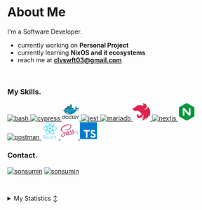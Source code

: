# About Me

I'm a Software Developer.

- currently working on **Personal Project**
- currently learning **NixOS and it ecosystems**
- reach me at **clvswft03@gmail.com**

&nbsp;

<h3 align="left">My Skills.</h3>
<p align="left"> <a href="https://www.gnu.org/software/bash/" target="_blank" rel="noreferrer"> <img src="https://www.vectorlogo.zone/logos/gnu_bash/gnu_bash-icon.svg" alt="bash" width="40" height="40"/> </a> <a href="https://www.cypress.io" target="_blank" rel="noreferrer"> <img src="https://raw.githubusercontent.com/simple-icons/simple-icons/6e46ec1fc23b60c8fd0d2f2ff46db82e16dbd75f/icons/cypress.svg" alt="cypress" width="40" height="40"/> </a> <a href="https://www.docker.com/" target="_blank" rel="noreferrer"> <img src="https://raw.githubusercontent.com/devicons/devicon/master/icons/docker/docker-original-wordmark.svg" alt="docker" width="40" height="40"/> </a> <a href="https://jestjs.io" target="_blank" rel="noreferrer"> <img src="https://www.vectorlogo.zone/logos/jestjsio/jestjsio-icon.svg" alt="jest" width="40" height="40"/> </a> <a href="https://mariadb.org/" target="_blank" rel="noreferrer"> <img src="https://www.vectorlogo.zone/logos/mariadb/mariadb-icon.svg" alt="mariadb" width="40" height="40"/> </a> <a href="https://nestjs.com/" target="_blank" rel="noreferrer"> <img src="https://raw.githubusercontent.com/devicons/devicon/master/icons/nestjs/nestjs-plain.svg" alt="nestjs" width="40" height="40"/> </a> <a href="https://nextjs.org/" target="_blank" rel="noreferrer"> <img src="https://cdn.worldvectorlogo.com/logos/nextjs-2.svg" alt="nextjs" width="40" height="40"/> </a> <a href="https://www.nginx.com" target="_blank" rel="noreferrer"> <img src="https://raw.githubusercontent.com/devicons/devicon/master/icons/nginx/nginx-original.svg" alt="nginx" width="40" height="40"/> </a> <a href="https://postman.com" target="_blank" rel="noreferrer"> <img src="https://www.vectorlogo.zone/logos/getpostman/getpostman-icon.svg" alt="postman" width="40" height="40"/> </a> <a href="https://reactjs.org/" target="_blank" rel="noreferrer"> <img src="https://raw.githubusercontent.com/devicons/devicon/master/icons/react/react-original-wordmark.svg" alt="react" width="40" height="40"/> </a> <a href="https://sass-lang.com" target="_blank" rel="noreferrer"> <img src="https://raw.githubusercontent.com/devicons/devicon/master/icons/sass/sass-original.svg" alt="sass" width="40" height="40"/> </a> <a href="https://www.typescriptlang.org/" target="_blank" rel="noreferrer"> <img src="https://raw.githubusercontent.com/devicons/devicon/master/icons/typescript/typescript-original.svg" alt="typescript" width="40" height="40"/> </a> </p>

<h3 align="left">Contact.</h3>
<p align="left"> <a href="https://linkedin.com/in/sonsumin" target="blank"><img align="center" src="https://raw.githubusercontent.com/rahuldkjain/github-profile-readme-generator/master/src/images/icons/Social/github.svg" alt="sonsumin" height="30" width="40" /></a> <a href="https://linkedin.com/in/sonsumin" target="blank"><img align="center" src="https://raw.githubusercontent.com/rahuldkjain/github-profile-readme-generator/master/src/images/icons/Social/linked-in-alt.svg" alt="sonsumin" height="30" width="40" /></a>
</p>

&nbsp;

<details>
 <summary>My Statistics ↕️</summary>

<!--START_SECTION:waka-->
![Code Time](http://img.shields.io/badge/Code%20Time-2%2C018%20hrs%2018%20mins-blue)

![Profile Views](http://img.shields.io/badge/Profile%20Views-0-blue)

**🐱 My GitHub Data** 

> 📦 12.9 MB Used in GitHub's Storage 
 > 
> 🏆 556 Contributions in the Year 2024
 > 
> 💼 Opted to Hire
 > 
> 📜 582 Public Repositories 
 > 
> 🔑 160 Private Repositories 
 > 
**I'm a Night 🦉** 

```text
🌞 Morning                3568 commits        ██░░░░░░░░░░░░░░░░░░░░░░░   07.41 % 
🌆 Daytime                17125 commits       █████████░░░░░░░░░░░░░░░░   35.55 % 
🌃 Evening                18006 commits       █████████░░░░░░░░░░░░░░░░   37.38 % 
🌙 Night                  9468 commits        █████░░░░░░░░░░░░░░░░░░░░   19.66 % 
```
📅 **I'm Most Productive on Monday** 

```text
Monday                   8700 commits        █████░░░░░░░░░░░░░░░░░░░░   18.06 % 
Tuesday                  8328 commits        ████░░░░░░░░░░░░░░░░░░░░░   17.29 % 
Wednesday                7438 commits        ████░░░░░░░░░░░░░░░░░░░░░   15.44 % 
Thursday                 7289 commits        ████░░░░░░░░░░░░░░░░░░░░░   15.13 % 
Friday                   7272 commits        ████░░░░░░░░░░░░░░░░░░░░░   15.10 % 
Saturday                 4233 commits        ██░░░░░░░░░░░░░░░░░░░░░░░   08.79 % 
Sunday                   4907 commits        ███░░░░░░░░░░░░░░░░░░░░░░   10.19 % 
```


📊 **This Week I Spent My Time On** 

```text
🕑︎ Time Zone: Asia/Seoul

💬 Programming Languages: 
TypeScript               40 hrs 52 mins      ██████████████████░░░░░░░   71.10 % 
JavaScript               8 hrs 38 mins       ████░░░░░░░░░░░░░░░░░░░░░   15.03 % 
JSON                     5 hrs 55 mins       ███░░░░░░░░░░░░░░░░░░░░░░   10.30 % 
Other                    42 mins             ░░░░░░░░░░░░░░░░░░░░░░░░░   01.23 % 
TSConfig                 35 mins             ░░░░░░░░░░░░░░░░░░░░░░░░░   01.02 % 

🔥 Editors: 
VS Code                  57 hrs 29 mins      █████████████████████████   100.00 % 

💻 Operating System: 
Mac                      57 hrs 29 mins      █████████████████████████   100.00 % 
```

**I Mostly Code in TypeScript** 

```text
TypeScript               32 repos            █████░░░░░░░░░░░░░░░░░░░░   21.62 % 
JavaScript               30 repos            █████░░░░░░░░░░░░░░░░░░░░   20.27 % 
Python                   28 repos            █████░░░░░░░░░░░░░░░░░░░░   18.92 % 
Nix                      7 repos             █░░░░░░░░░░░░░░░░░░░░░░░░   04.73 % 
AutoHotkey               1 repo              ░░░░░░░░░░░░░░░░░░░░░░░░░   00.68 % 
```



**Timeline**

![Lines of Code chart](https://raw.githubusercontent.com/testfailed/testfailed/main/assets/bar_graph.png)


 Last Updated on 28/11/2024 07:18:26 UTC
<!--END_SECTION:waka-->
</details>
